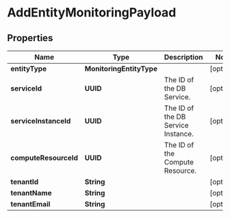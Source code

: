 

# AddEntityMonitoringPayload


## Properties

Name | Type | Description | Notes
------------ | ------------- | ------------- | -------------
**entityType** | **MonitoringEntityType** |  |  [optional]
**serviceId** | **UUID** | The ID of the DB Service. |  [optional]
**serviceInstanceId** | **UUID** | The ID of the DB Service Instance. |  [optional]
**computeResourceId** | **UUID** | The ID of the Compute Resource. |  [optional]
**tenantId** | **String** |  |  [optional]
**tenantName** | **String** |  |  [optional]
**tenantEmail** | **String** |  |  [optional]



